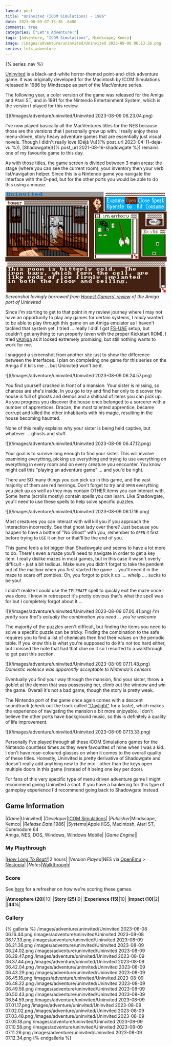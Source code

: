 ```yaml
---
layout: post
title: "Uninvited (ICOM Simulations) - 1986"
date: 2023-08-09 07:15:38 -0400
comments: true
categories: ["Let's Adventure!"]
tags: [adventure, "ICOM Simulations", Mindscape, Kemco]
image: /images/adventure/uninvited/Uninvited 2023-08-08 06.13.26.png
series: lets_adventure
---
```

{% series_nav %}

[Uninvited](https://en.wikipedia.org/wiki/Uninvited_(video_game)) is a black-and-white horror-themed point-and-click adventure game. It was originally developed for the Macintosh by ICOM Simulations released in 1986 by Mindscape as part of the MacVenture series.

The following year, a color version of the game was released for the Amiga and Atari ST, and in 1991 for the Nintendo Entertainment System, which is the version I played for this review.

![](/images/adventure/uninvited/Uninvited 2023-08-09 06.23.04.png)

I've now played basically all the MacVentures titles for the NES because those are the versions that I personally grew up with. I really enjoy these menu-driven, story heavy adventure games that are essentially just visual novels. Though I didn't really love [Déjà Vu]({% post_url 2023-04-11-deja-vu %}), [Shadowgate]({% post_url 2021-08-16-shadowgate %}) remains one of my favourite game to this day.

As with those titles, the game screen is divided between 3 main areas: the stage (where you can see the current room), your inventory then your verb list/navigation helper. Since this is a Nintendo game you navigate the interface with the D-pad, but for the other ports you would be able to do this using a mouse.

![](/images/adventure/uninvited/13.jpg)
_Screenshot lovingly borrowed from [Honest Gamers' review](http://www.honestgamers.com/6774/amiga/uninvited/review.html) of the Amiga port of Uninvited_

Since I'm starting to get to that point in my review journey where I may not have an opportunity to play any games for certain systems, I _really_ wanted to be able to play through this game on an Amiga emulator as I haven't tackled that system yet. I tried ... really I did! I got [FS-UAE](https://fs-uae.net/) setup, but couldn't get anything to run properly (even with the proper Kickstart ROM). I tried [vAmiga](https://dirkwhoffmann.github.io/vAmiga/) as it looked extremely promising, but still nothing wants to work for me.

I snagged a screenshot from another site just to show the difference between the interfaces. I plan on completing one game for this series on the Amiga if it kills me ... but Uninvited won't be it.

![](/images/adventure/uninvited/Uninvited 2023-08-09 06.24.57.png)

You find yourself crashed in front of a mansion. Your sister is missing, so chances are she's inside. In you go to try and find her only to discover the house is full of ghosts and demos and a shitload of items you can pick up. As you progress you discover the house once belonged to a sorcerer with a number of apprentices. Dracan, the most talented apprentice, became corrupt and killed the other inhabitants with his magic, resulting in the house becoming haunted.

None of this really explains why your sister is being held captive, but whatever ... ghosts and stuff.

![](/images/adventure/uninvited/Uninvited 2023-08-09 06.47.12.png)

Your goal is to survive long enough to find your sister. This will involve examining everything, picking up everything and trying to use everything on everything in every room and on every creature you encounter. You know might call this "playing an adventure game" ... and you'd be right.

There are SO many things you can pick up in this game, and the vast majority of them are red herrings. Don't forget to try and `OPEN` everything you pick up as well as they may contain OTHER items you can interact with. Some items (scrolls mostly) contain spells you can learn. Like Shadowgate, you'll need to use these spells to help solve specific puzzles.

![](/images/adventure/uninvited/Uninvited 2023-08-09 06.17.16.png)

Most creatures you can interact with will kill you if you approach the interaction incorrectly. See that ghost lady over there? Just because you happen to have a bottle of "No Ghost" with you, remember to `OPEN` it first before trying to `USE` it on her or that'll be the end of you.

This game feels a lot bigger than Shadowgate and seems to have a lot more to do. There's even a maze you'll need to navigate in order to get a key item. I really dislike mazes in most games, but in this case it wasn't overly difficult - just a bit tedious. Make sure you didn't forget to take the pendent out of the mailbox when you first started the game ... you'll need it in the maze to scare off zombies. Oh, you forgot to pick it up .... whelp .... sucks to be you!

I didn't realize I could use the `TELEMAZE` spell to quickly exit the maze once I was done. I know in retrospect it's pretty obvious that's what the spell was for but I completely forgot about it ...

![](/images/adventure/uninvited/Uninvited 2023-08-09 07.00.41.png)
_I'm pretty sure that's actually the combination you need ... you're welcome_

The majority of the puzzles aren't difficult, but finding the items you need to solve a specific puzzle can be tricky. Finding the combination to the safe requires you to find a list of chemicals then find their values on the periodic table. If you know this is what you're supposed to do it's not too hard either, but I missed the note that had that clue on it so I resorted to a walkthrough to get past this section.

![](/images/adventure/uninvited/Uninvited 2023-08-09 07.11.48.png)
_Domestic violence was apparently acceptable to Nintendo's censors_

Eventually you find your way through the mansion, find your sister, throw a goblet at the demon that was possessing her, climb out the window and win the game. Overall it's not a bad game, though the story is pretty weak.

The Nintendo port of the game once again comes with a descent soundtrack (check out the track called ["Daylight"](https://www.youtube.com/watch?v=sPu270Eoedc&list=PL25CE9EE664153901&index=2) for a taste), which makes the experience of navigating the mansion a bit more enjoyable. I don't believe the other ports have background music, so this is definitely a quality of life improvement.

![](/images/adventure/uninvited/Uninvited 2023-08-09 07.13.33.png)

Personally I've played through all these ICOM Simulations games for the Nintendo countless times as they were favourites of mine when I was a kid. I don't have rose-coloured glasses on when it comes to the overall quality of these titles. Honestly, Uninvited is pretty derivative of Shadowgate and doesn't really add anything new to the mix - other than the keys open multiple doors in this game (instead of it being one key per door).

For fans of this very specific type of menu driven adventure game I might recommend giving Uninvited a shot. If you have a hankering for this type of gameplay experience I'd recommend going back to Shadowgate instead.

## Game Information

|*Game*|Uninvited|
|*Developer*|[ICOM Simulations](https://en.wikipedia.org/wiki/ICOM_Simulations)|
|*Publisher*|Mindscape, Kemco|
|*Release Date*|1986|
|*Systems*|Apple IIGS, Macintosh, Atari ST, Commodore 64<br>Amiga, NES, DOS, Windows, Windows Mobile|
|*Game Engine*||

### My Playthrough

|[*How Long To Beat?*](https://howlongtobeat.com/game/13050)|2 hours|
|*Version Played*|NES via [OpenEmu](http://openemu.org/) > [Nestopia](https://nestopia.sourceforge.net/)|
|*Notes*|[Walkthrough](https://www.ign.com/articles/2002/06/21/uninvited-walkthroughfaq-362946)|

### Score

See [here](https://www.alexbevi.com/blog/2021/07/28/adventure-games-1980-1999/#scoring) for a refresher on how we're scoring these games.

|**Atmosphere (20)**|10|
|**Story (25)**|9|
|**Experience (15)**|10|
|**Impact (10)**|2|
||**44%**|

### Gallery

{% galleria %}
/images/adventure/uninvited/Uninvited 2023-08-08 06.16.44.png
/images/adventure/uninvited/Uninvited 2023-08-08 06.17.33.png
/images/adventure/uninvited/Uninvited 2023-08-09 06.21.36.png
/images/adventure/uninvited/Uninvited 2023-08-09 06.24.02.png
/images/adventure/uninvited/Uninvited 2023-08-09 06.29.47.png
/images/adventure/uninvited/Uninvited 2023-08-09 06.37.44.png
/images/adventure/uninvited/Uninvited 2023-08-09 06.42.04.png
/images/adventure/uninvited/Uninvited 2023-08-09 06.43.29.png
/images/adventure/uninvited/Uninvited 2023-08-09 06.45.16.png
/images/adventure/uninvited/Uninvited 2023-08-09 06.48.22.png
/images/adventure/uninvited/Uninvited 2023-08-09 06.49.56.png
/images/adventure/uninvited/Uninvited 2023-08-09 06.50.43.png
/images/adventure/uninvited/Uninvited 2023-08-09 06.54.59.png
/images/adventure/uninvited/Uninvited 2023-08-09 07.01.17.png
/images/adventure/uninvited/Uninvited 2023-08-09 07.02.02.png
/images/adventure/uninvited/Uninvited 2023-08-09 07.03.48.png
/images/adventure/uninvited/Uninvited 2023-08-09 07.05.18.png
/images/adventure/uninvited/Uninvited 2023-08-09 07.10.58.png
/images/adventure/uninvited/Uninvited 2023-08-09 07.11.26.png
/images/adventure/uninvited/Uninvited 2023-08-09 07.12.34.png
{% endgalleria %}